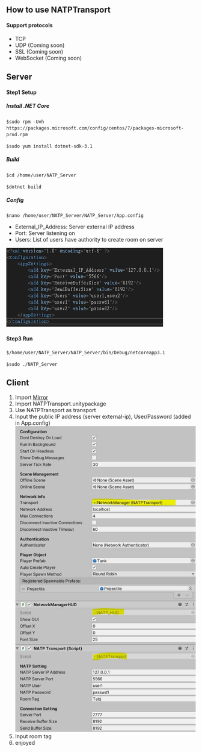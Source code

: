 How to use NATPTransport
-------------
#### Support protocols
- TCP
- UDP (Coming soon)
- SSL (Coming soon)
- WebSocket (Coming soon)

## Server
#### Step1 Setup
##### Install .NET Core
`$sudo rpm -Uvh https://packages.microsoft.com/config/centos/7/packages-microsoft-  prod.rpm`

`$sudo yum install dotnet-sdk-3.1`

##### Build 
`$cd /home/user/NATP_Server`

`$dotnet build`

##### Config 
`$nano /home/user/NATP_Server/NATP_Server/App.config`
- External_IP_Address:  Server external IP address
- Port: Server listening on
- Users:  List of users have authority to create room on server

[![Appconfig](https://github.com/cxz456999/NATPTransport/blob/master/Images/Appconfig.JPG "Appconfig")](https://github.com/cxz456999/NATPTransport/blob/master/Images/Appconfig.JPG "App.config")

#### Step3 Run
`$/home/user/NATP_Server/NATP_Server/bin/Debug/netcoreapp3.1`

`$sudo ./NATP_Server`

## Client
1. Import [Mirror](https://github.com/vis2k/Mirror "Mirror")
2. Import NATPTransport.unitypackage
3. Use NATPTransport as transport
4. Input the public IP address (server external-ip), User/Password (added in App.config)
[![example](https://github.com/cxz456999/NATPTransport/blob/master/Images/Example.JPG "example")](https://github.com/cxz456999/NATPTransport/blob/master/Images/Example.JPG "example")
5. Input room tag
6. enjoyed
